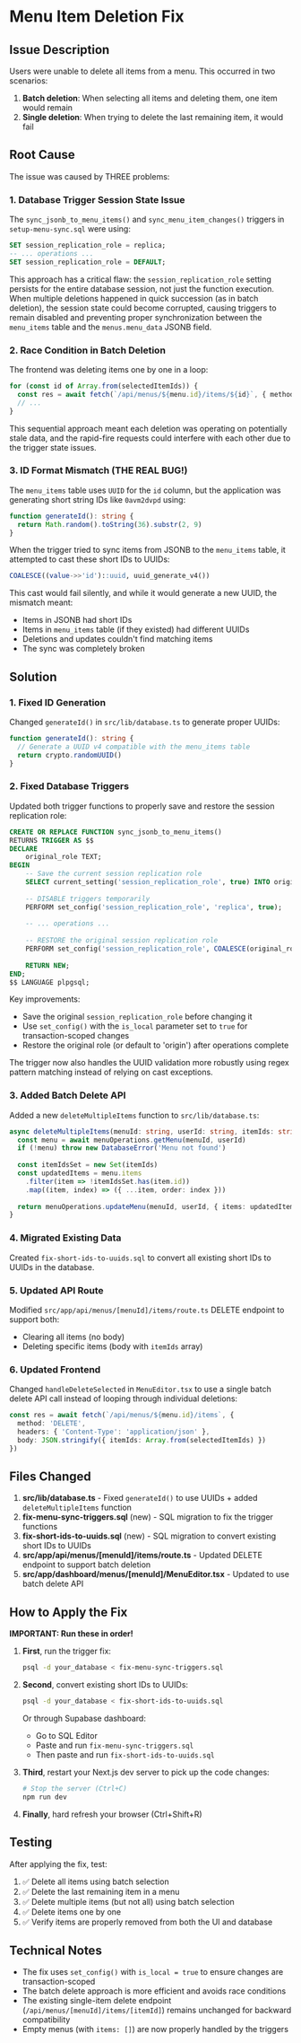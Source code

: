 # Menu Item Deletion Fix

## Issue Description

Users were unable to delete all items from a menu. This occurred in two scenarios:
1. **Batch deletion**: When selecting all items and deleting them, one item would remain
2. **Single deletion**: When trying to delete the last remaining item, it would fail

## Root Cause

The issue was caused by THREE problems:

### 1. Database Trigger Session State Issue

The `sync_jsonb_to_menu_items()` and `sync_menu_item_changes()` triggers in `setup-menu-sync.sql` were using:

```sql
SET session_replication_role = replica;
-- ... operations ...
SET session_replication_role = DEFAULT;
```

This approach has a critical flaw: the `session_replication_role` setting persists for the entire database session, not just the function execution. When multiple deletions happened in quick succession (as in batch deletion), the session state could become corrupted, causing triggers to remain disabled and preventing proper synchronization between the `menu_items` table and the `menus.menu_data` JSONB field.

### 2. Race Condition in Batch Deletion

The frontend was deleting items one by one in a loop:

```typescript
for (const id of Array.from(selectedItemIds)) {
  const res = await fetch(`/api/menus/${menu.id}/items/${id}`, { method: 'DELETE' })
  // ...
}
```

This sequential approach meant each deletion was operating on potentially stale data, and the rapid-fire requests could interfere with each other due to the trigger state issues.

### 3. ID Format Mismatch (THE REAL BUG!)

The `menu_items` table uses `UUID` for the `id` column, but the application was generating short string IDs like `0avm2dvpd` using:

```typescript
function generateId(): string {
  return Math.random().toString(36).substr(2, 9)
}
```

When the trigger tried to sync items from JSONB to the `menu_items` table, it attempted to cast these short IDs to UUIDs:

```sql
COALESCE((value->>'id')::uuid, uuid_generate_v4())
```

This cast would fail silently, and while it would generate a new UUID, the mismatch meant:
- Items in JSONB had short IDs
- Items in `menu_items` table (if they existed) had different UUIDs
- Deletions and updates couldn't find matching items
- The sync was completely broken

## Solution

### 1. Fixed ID Generation

Changed `generateId()` in `src/lib/database.ts` to generate proper UUIDs:

```typescript
function generateId(): string {
  // Generate a UUID v4 compatible with the menu_items table
  return crypto.randomUUID()
}
```

### 2. Fixed Database Triggers

Updated both trigger functions to properly save and restore the session replication role:

```sql
CREATE OR REPLACE FUNCTION sync_jsonb_to_menu_items()
RETURNS TRIGGER AS $$
DECLARE
    original_role TEXT;
BEGIN
    -- Save the current session replication role
    SELECT current_setting('session_replication_role', true) INTO original_role;
    
    -- DISABLE triggers temporarily
    PERFORM set_config('session_replication_role', 'replica', true);
    
    -- ... operations ...
    
    -- RESTORE the original session replication role
    PERFORM set_config('session_replication_role', COALESCE(original_role, 'origin'), true);
    
    RETURN NEW;
END;
$$ LANGUAGE plpgsql;
```

Key improvements:
- Save the original `session_replication_role` before changing it
- Use `set_config()` with the `is_local` parameter set to `true` for transaction-scoped changes
- Restore the original role (or default to 'origin') after operations complete

The trigger now also handles the UUID validation more robustly using regex pattern matching instead of relying on cast exceptions.

### 3. Added Batch Delete API

Added a new `deleteMultipleItems` function to `src/lib/database.ts`:

```typescript
async deleteMultipleItems(menuId: string, userId: string, itemIds: string[]): Promise<Menu> {
  const menu = await menuOperations.getMenu(menuId, userId)
  if (!menu) throw new DatabaseError('Menu not found')
  
  const itemIdsSet = new Set(itemIds)
  const updatedItems = menu.items
    .filter(item => !itemIdsSet.has(item.id))
    .map((item, index) => ({ ...item, order: index }))
  
  return menuOperations.updateMenu(menuId, userId, { items: updatedItems })
}
```

### 4. Migrated Existing Data

Created `fix-short-ids-to-uuids.sql` to convert all existing short IDs to UUIDs in the database.

### 5. Updated API Route

Modified `src/app/api/menus/[menuId]/items/route.ts` DELETE endpoint to support both:
- Clearing all items (no body)
- Deleting specific items (body with `itemIds` array)

### 6. Updated Frontend

Changed `handleDeleteSelected` in `MenuEditor.tsx` to use a single batch delete API call instead of looping through individual deletions:

```typescript
const res = await fetch(`/api/menus/${menu.id}/items`, {
  method: 'DELETE',
  headers: { 'Content-Type': 'application/json' },
  body: JSON.stringify({ itemIds: Array.from(selectedItemIds) })
})
```

## Files Changed

1. **src/lib/database.ts** - Fixed `generateId()` to use UUIDs + added `deleteMultipleItems` function
2. **fix-menu-sync-triggers.sql** (new) - SQL migration to fix the trigger functions
3. **fix-short-ids-to-uuids.sql** (new) - SQL migration to convert existing short IDs to UUIDs
4. **src/app/api/menus/[menuId]/items/route.ts** - Updated DELETE endpoint to support batch deletion
5. **src/app/dashboard/menus/[menuId]/MenuEditor.tsx** - Updated to use batch delete API

## How to Apply the Fix

**IMPORTANT: Run these in order!**

1. **First**, run the trigger fix:
   ```bash
   psql -d your_database < fix-menu-sync-triggers.sql
   ```

2. **Second**, convert existing short IDs to UUIDs:
   ```bash
   psql -d your_database < fix-short-ids-to-uuids.sql
   ```
   
   Or through Supabase dashboard:
   - Go to SQL Editor
   - Paste and run `fix-menu-sync-triggers.sql`
   - Then paste and run `fix-short-ids-to-uuids.sql`

3. **Third**, restart your Next.js dev server to pick up the code changes:
   ```bash
   # Stop the server (Ctrl+C)
   npm run dev
   ```

4. **Finally**, hard refresh your browser (Ctrl+Shift+R)

## Testing

After applying the fix, test:
1. ✅ Delete all items using batch selection
2. ✅ Delete the last remaining item in a menu
3. ✅ Delete multiple items (but not all) using batch selection
4. ✅ Delete items one by one
5. ✅ Verify items are properly removed from both the UI and database

## Technical Notes

- The fix uses `set_config()` with `is_local = true` to ensure changes are transaction-scoped
- The batch delete approach is more efficient and avoids race conditions
- The existing single-item delete endpoint (`/api/menus/[menuId]/items/[itemId]`) remains unchanged for backward compatibility
- Empty menus (with `items: []`) are now properly handled by the triggers

